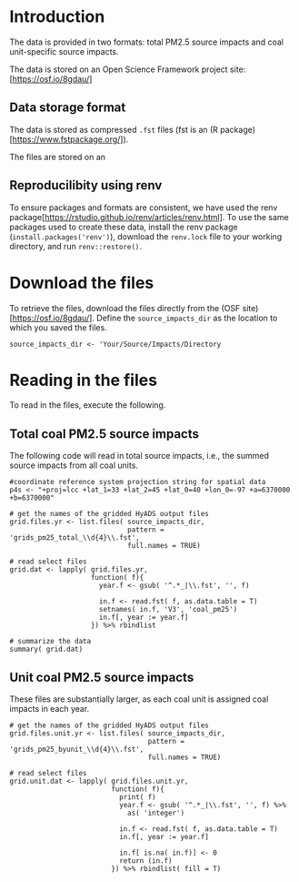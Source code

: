# Introduction
The data is provided in two formats: total PM2.5 source impacts and coal unit-specific source impacts.

The data is stored on an Open Science Framework project site: [https://osf.io/8gdau/]

## Data storage format
The data is stored as compressed `.fst` files (fst is an (R package)[https://www.fstpackage.org/]).

The files are stored on an 

## Reproducilibity using renv
To ensure packages and formats are consistent, we have used the renv package[https://rstudio.github.io/renv/articles/renv.html]. To use the same packages used to create these data, install the renv package (`install.packages('renv')`), download the `renv.lock` file to your working directory, and run `renv::restore()`. 

# Download the files
To retrieve the files,  download the files directly from the (OSF site)[https://osf.io/8gdau/]. Define the `source_impacts_dir` as the location to which you saved the files.
```
source_impacts_dir <- 'Your/Source/Impacts/Directory

```

# Reading in the files
To read in the files, execute the following. 

## Total coal PM2.5 source impacts
The following code will read in total source impacts, i.e., the summed source impacts from all coal units.
```
#coordinate reference system projection string for spatial data
p4s <- "+proj=lcc +lat_1=33 +lat_2=45 +lat_0=40 +lon_0=-97 +a=6370000 +b=6370000"

# get the names of the gridded HyADS output files
grid.files.yr <- list.files( source_impacts_dir,
                             pattern = 'grids_pm25_total_\\d{4}\\.fst',
                             full.names = TRUE)

# read select files
grid.dat <- lapply( grid.files.yr,
                    function( f){
                      year.f <- gsub( '^.*_|\\.fst', '', f)
                      
                      in.f <- read.fst( f, as.data.table = T)
                      setnames( in.f, 'V3', 'coal_pm25')
                      in.f[, year := year.f]
                    }) %>% rbindlist

# summarize the data
summary( grid.dat)

```


## Unit coal PM2.5 source impacts
These files are substantially larger, as each coal unit is assigned coal impacts in each year.
```
# get the names of the gridded HyADS output files
grid.files.unit.yr <- list.files( source_impacts_dir,
                                  pattern = 'grids_pm25_byunit_\\d{4}\\.fst',
                                  full.names = TRUE)

# read select files
grid.unit.dat <- lapply( grid.files.unit.yr,
                         function( f){
                           print( f)
                           year.f <- gsub( '^.*_|\\.fst', '', f) %>%
                             as( 'integer')
                           
                           in.f <- read.fst( f, as.data.table = T)
                           in.f[, year := year.f]
                           
                           in.f[ is.na( in.f)] <- 0
                           return (in.f)
                         }) %>% rbindlist( fill = T)






```












